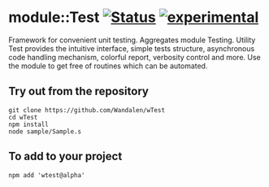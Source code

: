 
# module::Test  [![Status](https://github.com/Wandalen/wTest/workflows/publish/badge.svg)](https://github.com/Wandalen/wTest/actions?query=workflow%3Apublish) [![experimental](https://img.shields.io/badge/stability-experimental-orange.svg)](https://github.com/emersion/stability-badges#experimental)

Framework for convenient unit testing. Aggregates module Testing. Utility Test provides the intuitive interface, simple tests structure, asynchronous code handling mechanism, colorful report, verbosity control and more. Use the module to get free of routines which can be automated.

## Try out from the repository
```
git clone https://github.com/Wandalen/wTest
cd wTest
npm install
node sample/Sample.s
```

## To add to your project
```
npm add 'wtest@alpha'
```




